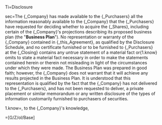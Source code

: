 Ti=Disclosure

sec=The {_Company} has made available to the {_Purchasers} all the information reasonably available to the {_Company} that the {_Purchasers} have requested for deciding whether to acquire the {_Shares}, including certain of the {_Company}'s projections describing its proposed business plan (the "<strong>Business Plan</strong>"). No representation or warranty of the {_Company} contained in {_this_Agreement}, as qualified by the Disclosure Schedule, and no certificate furnished or to be furnished to {_Purchasers} at the {_Closing} contains any untrue statement of a material fact or{1.know} omits to state a material fact necessary in order to make the statements contained herein or therein not misleading in light of the circumstances under which they were made. The Business Plan was prepared in good faith; however, the {_Company} does not warrant that it will achieve any results projected in the Business Plan. It is understood that this representation is qualified by the fact that the {_Company} has not delivered to the {_Purchasers}, and has not been requested to deliver, a private placement or similar memorandum or any written disclosure of the types of information customarily furnished to purchasers of securities.

1.know=, to the {_Company}'s knowledge,

=[G/Z/ol/Base]

